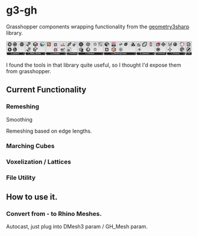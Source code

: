# g3-gh
Grasshopper components wrapping functionality from the [geometry3sharp](https://github.com/gradientspace/geometry3Sharp) library.

![](https://github.com/joelhi/g3-gh/blob/main/src/media/toolbar.png)

I found the tools in that library quite useful, so I thought I'd expose them from grasshopper. 

## Current Functionality

### Remeshing

Smoothing

Remeshing based on edge lengths.

### Marching Cubes

### Voxelization / Lattices

### File Utility

## How to use it.

### Convert from - to Rhino Meshes.

Autocast, just plug into DMesh3 param / GH_Mesh param.








